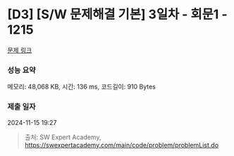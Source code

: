 # [D3] [S/W 문제해결 기본] 3일차 - 회문1 - 1215 

[문제 링크](https://swexpertacademy.com/main/code/problem/problemDetail.do?contestProbId=AV14QpAaAAwCFAYi) 

### 성능 요약

메모리: 48,068 KB, 시간: 136 ms, 코드길이: 910 Bytes

### 제출 일자

2024-11-15 19:27



> 출처: SW Expert Academy, https://swexpertacademy.com/main/code/problem/problemList.do